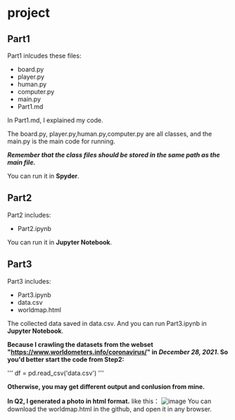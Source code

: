 # project
## Part1
Part1 inlcudes these files:
* board.py
* player.py
* human.py
* computer.py
* main.py
* Part1.md

In Part1.md, I explained my code.

The board.py, player.py,human.py,computer.py are all classes, and the main.py is the main code for running.

***Remember that the class files should be stored in the same path as the main file.***

You can run it in **Spyder**.

## Part2
Part2 includes:
* Part2.ipynb

You can run it in **Jupyter Notebook**.

## Part3
Part3 includes:
* Part3.ipynb
* data.csv
* worldmap.html

The collected data saved in data.csv. And you can run Part3.ipynb in **Jupyter Notebook**.

**Because I crawling the datasets from the webset "https://www.worldometers.info/coronavirus/" in ***December 28, 2021***. So you'd better start the code from Step2:**

  '''
  df = pd.read_csv('data.csv')
  '''

**Otherwise, you may get different output and conlusion from mine.**

**In Q2, I generated a photo in html format.**
like this：
![image](https://user-images.githubusercontent.com/95035715/148606284-47f4b99d-1bdb-4c36-99ff-0e950915c897.png)
You can download the worldmap.html in the github, and open it in any browser.
